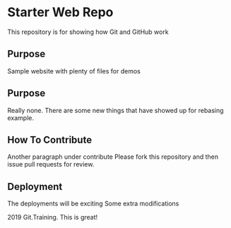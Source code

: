 # Starter Web Repo

This repository is for showing how Git and GitHub work

## Purpose

Sample website with plenty of files for demos

## Purpose

Really none. There are some new things that have showed up for rebasing example.

## How To Contribute

Another paragraph under contribute
Please fork this repository and then issue pull requests for
review.

## Deployment

The deployments will be exciting
Some extra modifications

2019 Git.Training.
This is great!
